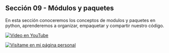 ## Sección 09 - Módulos y paquetes

En esta sección conoceremos los conceptos de modulos y paquetes en python, aprenderemos a organizar, empaquetar y compartir nuestro código.

[![Video en YouTube](https://img.youtube.com/vi/NR8NxmPl360/0.jpg)](https://www.youtube.com/watch?v=NR8NxmPl360)

[![Visítame en mi página personal](https://img.shields.io/badge/-Visítame_en_mi_pagina_personal-black)](https://edwinsaul.com)
